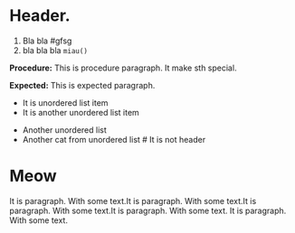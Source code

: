 # Header.

1. Bla bla #gfsg
2. bla bla bla `miau()`

**Procedure:**
This is procedure paragraph. It make sth special.

**Expected:**
This is expected paragraph.

* It is unordered list item
* It is another unordered list item

- Another unordered list
- Another cat from unordered list # It is not header
# Meow

It is paragraph. With some text.It is paragraph. With some text.It is paragraph. With some text.It is paragraph. With some text. It is paragraph. With some text.

